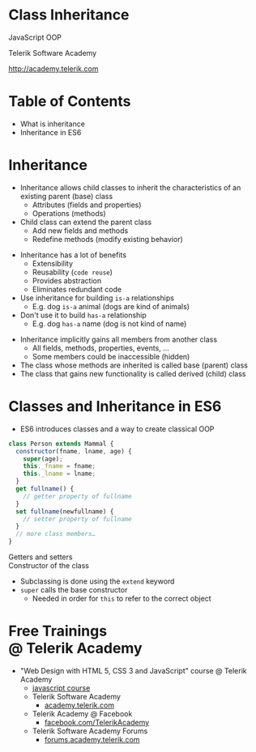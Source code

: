 <!-- section start -->
<!-- attr: { class:'slide-title', showInPresentation:true, hasScriptWrapper:true } -->
# Class Inheritance

<article class="signature">
	<p class="signature-course">JavaScript OOP</p>
	<p class="signature-initiative">Telerik Software Academy</p>
	<a href="http://academy.telerik.com" class="signature-link">http://academy.telerik.com</a>
</article>

<!-- section start -->
<!-- attr: {} -->
# Table of Contents
- What is inheritance
- Inheritance in ES6

<!-- section start -->
<!-- attr: { class:'slide-section' } -->
# Inheritance

<!-- attr: { hasScriptWrapper:true, showInPresentation:true } -->
<!-- # Inheritance -->
- Inheritance allows child classes to inherit the characteristics of an existing parent (base) class
  - Attributes (fields and properties)
  - Operations (methods)
- Child class can extend the parent class
  - Add new fields and methods
  - Redefine methods (modify existing behavior)

<!-- attr: { hasScriptWrapper:true, showInPresentation:true } -->
<!-- # Inheritance -->
- Inheritance has a lot of benefits
  - Extensibility
  - Reusability (`code reuse`)
  - Provides abstraction
  - Eliminates redundant code
- Use inheritance for building `is-a` relationships
  - E.g. dog `is-a` animal (dogs are kind of animals)
- Don't use it to build `has-a` relationship
  - E.g. dog `has-a` name (dog is not kind of name)

<!-- attr: { hasScriptWrapper:true, showInPresentation:true } -->
<!-- # Inheritance -->
- Inheritance implicitly gains all members from another class
  - All fields, methods, properties, events, …
  - Some members could be inaccessible (hidden)
- The class whose methods are inherited is called base (parent) class
- The class that gains new functionality is called derived (child) class

<!-- section start -->
<!-- attr: { class:'slide-section' } -->
# Classes and Inheritance in ES6

<!-- attr: { showInPresentation:true, hasScriptWrapper:true, style:'font-size:0.9em' } -->
<!-- # Classes and Inheritance in ES6 -->
- ES6 introduces classes and a way to create classical OOP

```javascript
class Person extends Mammal {
  constructor(fname, lname, age) {
    super(age);
    this._fname = fname;
    this._lname = lname;
  }
  get fullname() {
    // getter property of fullname
  }
  set fullname(newfullname) {
    // setter property of fullname
  }
  // more class members…
}
```

<div class="fragment balloon" style="top:56.84%; left:55.30%; width:41.45%">Getters and setters</div>
<div class="fragment balloon" style="top:35.42%; left:55.30%; width:41.45%">Constructor of the class</div>

<!-- attr: {} -->
<!-- # Classes and Inheritance in ES6 -->
- Subclassing is done using the `extend` keyword
- `super` calls the base constructor
  - Needed in order for `this` to refer to the correct object

<!-- Questions -->
<!-- section start -->
<!-- attr: { hasScriptWrapper:true, class:"slide-questions", id:"questions" } -->
<!-- # Class Inheritance
## Questions? -->

<!-- attr: { showInPresentation: true, hasScriptWrapper: true, style:'font-size: 0.9em' } -->
# Free Trainings<br/>@ Telerik Academy
- "Web Design with HTML 5, CSS 3 and JavaScript" course @ Telerik Academy
    - [javascript course](http://academy.telerik.com/student-courses/web-design-and-ui/javascript-fundamentals/about)
  - Telerik Software Academy
    - [academy.telerik.com](http://academy.telerik.com)
  - Telerik Academy @ Facebook
    - [facebook.com/TelerikAcademy](https://facebook.com/TelerikAcademy)
  - Telerik Software Academy Forums
    - [forums.academy.telerik.com](https://telerikacademy.com/Forum/Home)

<!-- <img class="slide-image" showInPresentation="true" src="imgs/pic00.png" style="top:58.18%; left:90.52%; width:16.97%; z-index:-1" /> -->
